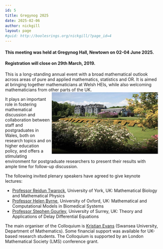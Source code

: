 ```yaml
---
id: 5
title: Gregynog 2025
date: 2025-02-06
author: nickgill
layout: page
#guid: http://boolesrings.org/nickgill/?page_id=4
---
```


#### This meeting was held at Gregynog Hall, Newtown on 02-04 June 2025. 

#### Registration will close on 29th March, 2019.


This is a long-standing annual event with a broad mathematical outlook across areas of pure and applied mathematics, statistics and OR. It is aimed at bringing together mathematicians at Welsh HEIs, while also welcoming mathematicians from other parts of the UK. <img style="float: right;" src="gregynog.jpg" width="350pt" alt="Gregynog" />

It plays an important role in fostering mathematical discussion and collaboration between staff and postgraduates in Wales, both on research topics and on higher education policy, and offers a stimulating environment for postgraduate researchers to present their results with ample time for follow-up discussion.

The following invited plenary speakers have agreed to give keynote lectures:
- [Professor Reidun Twarock](https://www.york.ac.uk/maths/staff/reidun-twarock/), University of York, UK: Mathematical Biology and Mathematical Physics
- [Professor Helen Byrne](https://www.maths.ox.ac.uk/people/helen.byrne), University of Oxford, UK: Mathematical and Computational Models in Biomedical Systems
- [Professor Stephen Gourley](https://www.surrey.ac.uk/people/stephen-gourley), University of Surrey, UK: Theory and Applications of Delay Differential Equations

The main organiser of the Colloquium is [Kristian Evans](https://www.swansea.ac.uk/staff/science/maths/k.evans/) (Swansea University, Department of Mathematics). Some financial support was available for UK-based research students. The Colloquium is supported by an London Mathematical Society (LMS) conference grant.
